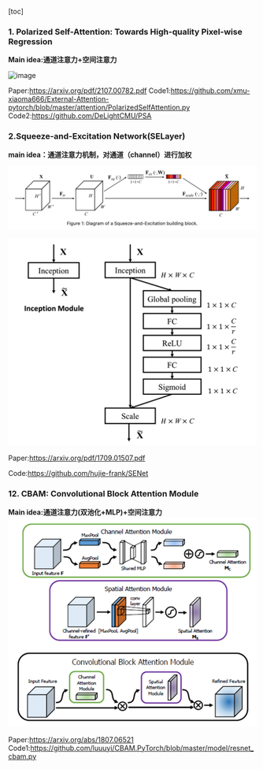 [toc]
### 1. Polarized Self-Attention: Towards High-quality Pixel-wise Regression

**Main idea:通道注意力+空间注意力**

![image](https://cdn.jsdelivr.net/gh/leader402/image@main/image/screenShots/1626273404691-1626273404683-_20210714221842.jpg)

Paper:https://arxiv.org/pdf/2107.00782.pdf
Code1:https://github.com/xmu-xiaoma666/External-Attention-pytorch/blob/master/attention/PolarizedSelfAttention.py
Code2:https://github.com/DeLightCMU/PSA   

### 2.Squeeze-and-Excitation Network(SELayer)

**main idea：通道注意力机制，对通道（channel）进行加权**

![image-20210714230148274](./pic/image-20210714230148274.png)

![image-20210714230249198](./pic/image-20210714230249198.png)

Paper:https://arxiv.org/pdf/1709.01507.pdf

Code:https://github.com/hujie-frank/SENet


### 12. CBAM: Convolutional Block Attention Module

**Main idea:通道注意力(双池化+MLP)+空间注意力**
![CBAM](./pic/CBAM.png)
![CBAM](./pic/CBAM2.png)

Paper:https://arxiv.org/abs/1807.06521
Code1:https://github.com/luuuyi/CBAM.PyTorch/blob/master/model/resnet_cbam.py

